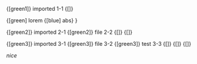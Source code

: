{[green1]}
imported 1-1 
{[]}

{[green]
lorem {[blue] abs}
}

{[green2]}
imported 2-1
  {[green2]}
  file 2-2
  {[]}
{[]}

{[green3]}
imported 3-1
  {[green3]}
  file 3-2
    {[green3]}
    test 3-3
    {[]}
  {[]}
{[]}

*nice*